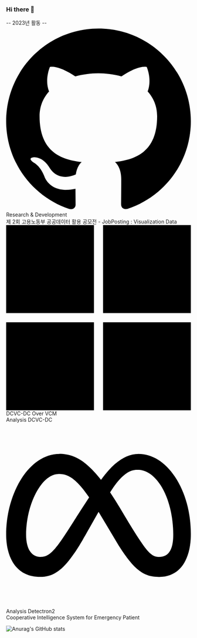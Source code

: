 ### Hi there 👋

<!--
**jsk0910/jsk0910** is a ✨ _special_ ✨ repository because its `README.md` (this file) appears on your GitHub profile.

Here are some ideas to get you started:

- 🔭 I’m currently working on ...
- 🌱 I’m currently learning ...
- 👯 I’m looking to collaborate on ...
- 🤔 I’m looking for help with ...
- 💬 Ask me about ...
- 📫 How to reach me: ...
- 😄 Pronouns: ...
- ⚡ Fun fact: ...
-->

-- 2023년 활동 --  
<svg role="img" viewBox="0 0 24 24" xmlns="http://www.w3.org/2000/svg"><title>GitHub</title><path d="M12 .297c-6.63 0-12 5.373-12 12 0 5.303 3.438 9.8 8.205 11.385.6.113.82-.258.82-.577 0-.285-.01-1.04-.015-2.04-3.338.724-4.042-1.61-4.042-1.61C4.422 18.07 3.633 17.7 3.633 17.7c-1.087-.744.084-.729.084-.729 1.205.084 1.838 1.236 1.838 1.236 1.07 1.835 2.809 1.305 3.495.998.108-.776.417-1.305.76-1.605-2.665-.3-5.466-1.332-5.466-5.93 0-1.31.465-2.38 1.235-3.22-.135-.303-.54-1.523.105-3.176 0 0 1.005-.322 3.3 1.23.96-.267 1.98-.399 3-.405 1.02.006 2.04.138 3 .405 2.28-1.552 3.285-1.23 3.285-1.23.645 1.653.24 2.873.12 3.176.765.84 1.23 1.91 1.23 3.22 0 4.61-2.805 5.625-5.475 5.92.42.36.81 1.096.81 2.22 0 1.606-.015 2.896-.015 3.286 0 .315.21.69.825.57C20.565 22.092 24 17.592 24 12.297c0-6.627-5.373-12-12-12"/></svg> Research & Development  
제 2회 고용노동부 공공데이터 활용 공모전 - JobPosting : Visualization Data  
<svg role="img" viewBox="0 0 24 24" xmlns="http://www.w3.org/2000/svg"><title>Microsoft</title><path d="M0 0v11.408h11.408V0zm12.594 0v11.408H24V0zM0 12.594V24h11.408V12.594zm12.594 0V24H24V12.594z"/></svg> DCVC-DC Over VCM  
Analysis DCVC-DC  
<svg role="img" viewBox="0 0 24 24" xmlns="http://www.w3.org/2000/svg"><title>Meta</title><path d="M6.915 4.03c-1.968 0-3.683 1.28-4.871 3.113C.704 9.208 0 11.883 0 14.449c0 .706.07 1.369.21 1.973a6.624 6.624 0 0 0 .265.86 5.297 5.297 0 0 0 .371.761c.696 1.159 1.818 1.927 3.593 1.927 1.497 0 2.633-.671 3.965-2.444.76-1.012 1.144-1.626 2.663-4.32l.756-1.339.186-.325c.061.1.121.196.183.3l2.152 3.595c.724 1.21 1.665 2.556 2.47 3.314 1.046.987 1.992 1.22 3.06 1.22 1.075 0 1.876-.355 2.455-.843a3.743 3.743 0 0 0 .81-.973c.542-.939.861-2.127.861-3.745 0-2.72-.681-5.357-2.084-7.45-1.282-1.912-2.957-2.93-4.716-2.93-1.047 0-2.088.467-3.053 1.308-.652.57-1.257 1.29-1.82 2.05-.69-.875-1.335-1.547-1.958-2.056-1.182-.966-2.315-1.303-3.454-1.303zm10.16 2.053c1.147 0 2.188.758 2.992 1.999 1.132 1.748 1.647 4.195 1.647 6.4 0 1.548-.368 2.9-1.839 2.9-.58 0-1.027-.23-1.664-1.004-.496-.601-1.343-1.878-2.832-4.358l-.617-1.028a44.908 44.908 0 0 0-1.255-1.98c.07-.109.141-.224.211-.327 1.12-1.667 2.118-2.602 3.358-2.602zm-10.201.553c1.265 0 2.058.791 2.675 1.446.307.327.737.871 1.234 1.579l-1.02 1.566c-.757 1.163-1.882 3.017-2.837 4.338-1.191 1.649-1.81 1.817-2.486 1.817-.524 0-1.038-.237-1.383-.794-.263-.426-.464-1.13-.464-2.046 0-2.221.63-4.535 1.66-6.088.454-.687.964-1.226 1.533-1.533a2.264 2.264 0 0 1 1.088-.285z"/></svg> Analysis Detectron2  
Cooperative Intelligence System for Emergency Patient

![Anurag's GitHub stats](https://github-readme-stats.vercel.app/api?username=jsk0910&show_icons=true&theme=vue)
